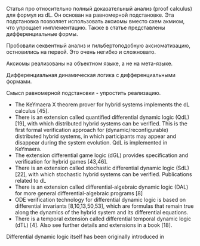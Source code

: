 Статья про относительно полный доказательный анализ (proof calculus) для формул из dL. Он основан на равномерной подстановке. Эта подстановка позволяет использовать аксиомы вместо схем акмиом, что упрощает имплементацию. Также в статье представлены дифференциальные формы.

Пробовали секвентный анализ и гильбертоподобную аксиоматизацию, остновились на первой. Это очень негибко и сложновато.

Аксиомы реализованы на объектном языке, а не на мета-языке.	

Дифференциальная динамическая логика с дифференциальными формами.

Смысл равномерной подстановки - упростить реализацию.


- The KeYmaera X theorem prover for hybrid systems implements the dL calculus [45].
- There is an extension called quantified differential dynamic logic (QdL) [19], with which distributed hybrid systems can be verified. This is the first formal verification approach for (dynamic/reconfigurable) distributed hybrid systems, in which participants may appear and disappear during the system evolution. QdL is implemented in KeYmaera.
- The extension differential game logic (dGL) provides specification and verification for hybrid games [43,46].
- There is an extension called stochastic differential dynamic logic (SdL) [22], with which stochastic hybrid systems can be verified.
Publications related to dL
- There is an extension called differential-algebraic dynamic logic (DAL) for more general differential-algebraic programs [8]
- ODE verification technology for differential dynamic logic is based on differential invariants [8,10,13,50,53], which are formulas that remain true along the dynamics of the hybrid system and its differential equations.
- There is a temporal extension called differential temporal dynamic logic (dTL) [4]. Also see further details and extensions in a book [18].

Differential dynamic logic itself has been originally introduced in 